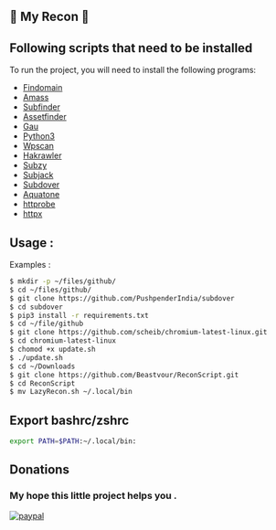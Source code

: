 ## 👑 My Recon 👑

## Following scripts that need to be installed
To run the project, you will need to install the following programs:

- [Findomain](https://github.com/Edu4rdSHL/findomain)
- [Amass](https://github.com/OWASP/Amass)
- [Subfinder](https://github.com/projectdiscovery/subfinder)
- [Assetfinder](https://github.com/tomnomnom/assetfinder)
- [Gau](https://github.com/lc/gau)
- [Python3](https://www.python.org/)
- [Wpscan](https://github.com/wpscanteam/wpscan)
- [Hakrawler](https://github.com/hakluke/hakrawler)
- [Subzy](https://github.com/LukaSikic/subzy)
- [Subjack](https://github.com/haccer/subjack)
- [Subdover](https://github.com/PushpenderIndia/subdover)
- [Aquatone](https://github.com/michenriksen/aquatone)
- [httprobe](https://github.com/tomnomnom/httprobe)
- [httpx](https://github.com/projectdiscovery/httpx)

## Usage : 
Examples :
```bash
$ mkdir -p ~/files/github/
$ cd ~/files/github/
$ git clone https://github.com/PushpenderIndia/subdover
$ cd subdover 
$ pip3 install -r requirements.txt
$ cd ~/file/github
$ git clone https://github.com/scheib/chromium-latest-linux.git
$ cd chromium-latest-linux 
$ chomod +x update.sh 
$ ./update.sh
$ cd ~/Downloads
$ git clone https://github.com/Beastvour/ReconScript.git
$ cd ReconScript
$ mv LazyRecon.sh ~/.local/bin
```

## Export bashrc/zshrc 
```bash
export PATH=$PATH:~/.local/bin:
```


## Donations
### My hope this little project helps you . 

[![paypal](https://github.com/Ximi1970/Donate/blob/master/paypal_btn_donateCC_LG_1.gif)](https://paypal.me/joemarie425)
